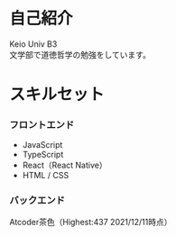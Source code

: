# 自己紹介
Keio Univ B3  
文学部で道徳哲学の勉強をしています。

# スキルセット
### フロントエンド
- JavaScript
- TypeScript
- React（React Native）
- HTML / CSS

### バックエンド

Atcoder茶色（Highest:437 2021/12/11時点）


<!--
**takuma1229/takuma1229** is a ✨ _special_ ✨ repository because its `README.md` (this file) appears on your GitHub profile.

Here are some ideas to get you started:

- 🔭 I’m currently working on ...
- 🌱 I’m currently learning ...
- 👯 I’m looking to collaborate on ...
- 🤔 I’m looking for help with ...
- 💬 Ask me about ...
- 📫 How to reach me: ...
- 😄 Pronouns: ...
- ⚡ Fun fact: ...
-->
